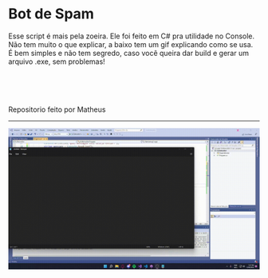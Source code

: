 # Bot de Spam

Esse script é mais pela zoeira.
Ele foi feito em C# pra utilidade no Console.<br>
Não tem muito o que explicar, a baixo tem um gif explicando como se usa.<br>
É bem simples e não tem segredo, caso você queira dar build e gerar um arquivo .exe, sem problemas!<br>

<br><br><br>

Repositorio feito por Matheus
<hr>

<img src="demo.gif">
